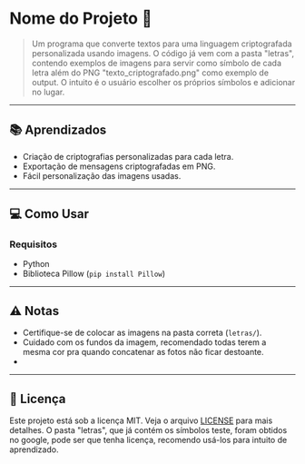 # Nome do Projeto 🚀

> Um programa que converte textos para uma linguagem criptografada personalizada usando imagens. O código já vem com a pasta "letras", contendo exemplos de imagens para servir como símbolo de cada letra além do PNG "texto_criptografado.png" como exemplo de output. O intuito é o usuário escolher os próprios símbolos e adicionar no lugar.

---

## 📚 Aprendizados
- Criação de criptografias personalizadas para cada letra.
- Exportação de mensagens criptografadas em PNG.
- Fácil personalização das imagens usadas.

---

## 💻 Como Usar
### Requisitos
- Python
- Biblioteca Pillow (`pip install Pillow`)

---

## ⚠️ Notas
- Certifique-se de colocar as imagens na pasta correta (`letras/`). 
- Cuidado com os fundos da imagem, recomendado todas terem a mesma cor pra quando concatenar as fotos não ficar destoante.
- 

---

## 📜 Licença
Este projeto está sob a licença MIT. Veja o arquivo [LICENSE](LICENSE) para mais detalhes.
O pasta "letras", que já contém os símbolos teste, foram obtidos no google, pode ser que tenha licença, recomendo usá-los para intuito de aprendizado.
